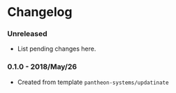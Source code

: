 # Changelog

### Unreleased

* List pending changes here.

### 0.1.0 - 2018/May/26

* Created from template `pantheon-systems/updatinate`
